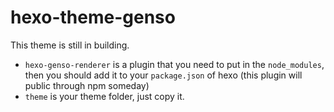 # hexo-theme-genso
This theme is still in building.

- `hexo-genso-renderer` is a plugin that you need to put in the `node_modules`, then you should add it to your `package.json` of hexo (this plugin will public through npm someday)
- `theme` is your theme folder, just copy it.
